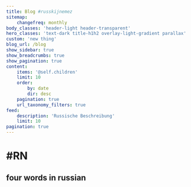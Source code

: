 ```yaml
---
title: Blog #russkijnemez
sitemap:
    changefreq: monthly
body_classes: 'header-light header-transparent'
hero_classes: 'text-dark title-h1h2 overlay-light-gradient parallax'
custom: 'new thing'
blog_url: /blog
show_sidebar: true
show_breadcrumbs: true
show_pagination: true
content:
    items: '@self.children'
    limit: 10
    order:
        by: date
        dir: desc
    pagination: true
    url_taxonomy_filters: true
feed:
    description: 'Russische Beschreibung'
    limit: 10
pagination: true
---
```


# \#RN
## four words in russian
